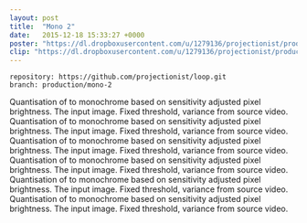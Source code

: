 ```yaml
---
layout: post
title:  "Mono 2"
date:   2015-12-18 15:33:27 +0000
poster: "https://dl.dropboxusercontent.com/u/1279136/projectionist/productions/mono-2/poster.png"
clip: "https://dl.dropboxusercontent.com/u/1279136/projectionist/productions/mono-2/clip.mp4"
---
```


```
repository: https://github.com/projectionist/loop.git
branch: production/mono-2
```

Quantisation of to monochrome based on sensitivity adjusted pixel brightness.
The input image. Fixed threshold, variance from source video. Quantisation of to monochrome based on sensitivity adjusted pixel brightness.
The input image. Fixed threshold, variance from source video. Quantisation of to monochrome based on sensitivity adjusted pixel brightness.
The input image. Fixed threshold, variance from source video. Quantisation of to monochrome based on sensitivity adjusted pixel brightness.
The input image. Fixed threshold, variance from source video. Quantisation of to monochrome based on sensitivity adjusted pixel brightness.
The input image. Fixed threshold, variance from source video. Quantisation of to monochrome based on sensitivity adjusted pixel brightness.
The input image. Fixed threshold, variance from source video.
